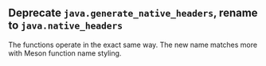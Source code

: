 ## Deprecate `java.generate_native_headers`, rename to `java.native_headers`

The functions operate in the exact same way. The new name matches more with
Meson function name styling.
